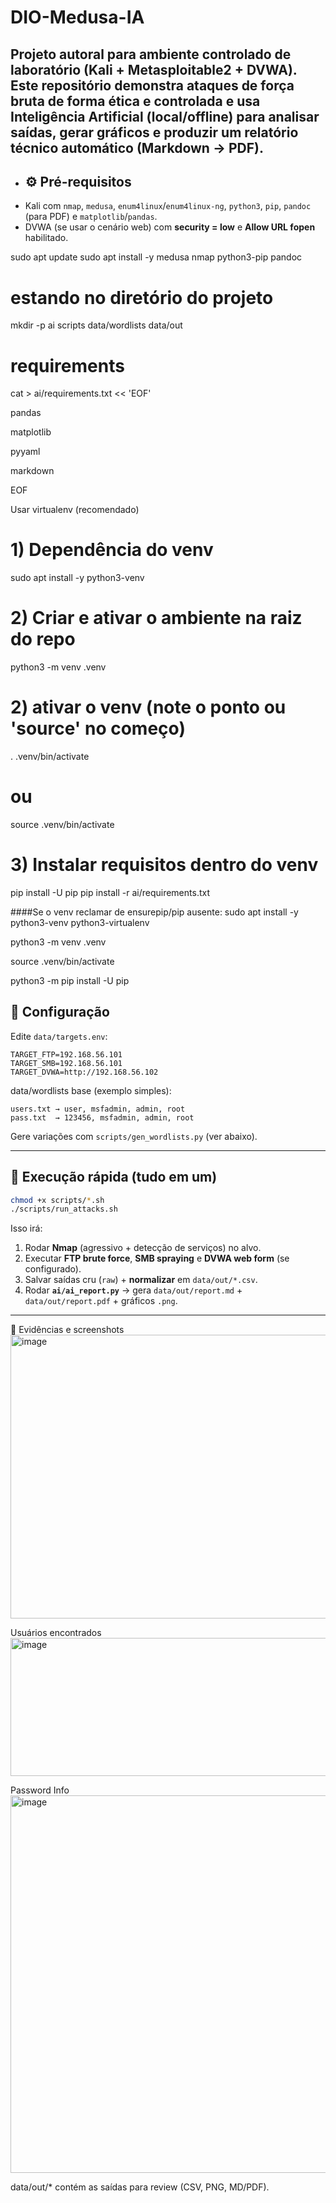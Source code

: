 # DIO-Medusa-IA
**Projeto autoral para ambiente controlado de laboratório** (Kali + Metasploitable2 + DVWA). Este repositório demonstra ataques de força bruta de forma **ética** e controlada e usa **Inteligência Artificial** (local/offline) para analisar saídas, gerar gráficos e **produzir um relatório técnico automático (Markdown → PDF)**.
- 
- ## ⚙️ Pré-requisitos
- Kali com `nmap`, `medusa`, `enum4linux`/`enum4linux-ng`, `python3`, `pip`, `pandoc` (para PDF) e `matplotlib`/`pandas`.
- DVWA (se usar o cenário web) com **security = low** e **Allow URL fopen** habilitado.

sudo apt update
sudo apt install -y medusa nmap python3-pip pandoc

# estando no diretório do projeto
mkdir -p ai scripts data/wordlists data/out

# requirements
cat > ai/requirements.txt << 'EOF'

pandas

matplotlib

pyyaml

markdown

EOF

Usar virtualenv (recomendado)
# 1) Dependência do venv
sudo apt install -y python3-venv

# 2) Criar e ativar o ambiente na raiz do repo
python3 -m venv .venv

# 2) ativar o venv (note o ponto ou 'source' no começo)
. .venv/bin/activate
# ou
source .venv/bin/activate

# 3) Instalar requisitos dentro do venv
pip install -U pip
pip install -r ai/requirements.txt

####Se o venv reclamar de ensurepip/pip ausente:
sudo apt install -y python3-venv python3-virtualenv

python3 -m venv .venv

source .venv/bin/activate

python3 -m pip install -U pip

## 🔑 Configuração
Edite `data/targets.env`:
```env
TARGET_FTP=192.168.56.101
TARGET_SMB=192.168.56.101
TARGET_DVWA=http://192.168.56.102
```

data/wordlists base (exemplo simples):
```
users.txt → user, msfadmin, admin, root
pass.txt  → 123456, msfadmin, admin, root
```
Gere variações com `scripts/gen_wordlists.py` (ver abaixo).

---

## 🚀 Execução rápida (tudo em um)
```bash
chmod +x scripts/*.sh
./scripts/run_attacks.sh
```
Isso irá:
1) Rodar **Nmap** (agressivo + detecção de serviços) no alvo.
2) Executar **FTP brute force**, **SMB spraying** e **DVWA web form** (se configurado).
3) Salvar saídas cru (`raw`) + **normalizar** em `data/out/*.csv`.
4) Rodar **`ai/ai_report.py`** → gera `data/out/report.md` + `data/out/report.pdf` + gráficos `.png`.

---
📸 Evidências e screenshots
<img width="1459" height="454" alt="image" src="https://github.com/user-attachments/assets/17b09d3e-8f97-4b09-915d-8d5da42c0a48" />

Usuários encontrados
<img width="1370" height="221" alt="image" src="https://github.com/user-attachments/assets/48ab2aa3-8468-4703-a716-e0652e8795b3" />

Password Info
<img width="823" height="604" alt="image" src="https://github.com/user-attachments/assets/f07e4b28-83f9-4af8-9ba7-36503600e319" />

data/out/* contém as saídas para review (CSV, PNG, MD/PDF).





